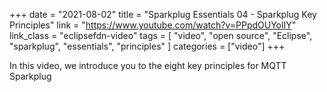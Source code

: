 +++
date = "2021-08-02"
title = "Sparkplug Essentials 04 - Sparkplug Key Principles"
link = "https://www.youtube.com/watch?v=PPpdOUYolIY"
link_class  = "eclipsefdn-video"
tags = [ "video", "open source", "Eclipse", "sparkplug", "essentials", "principles" ]
categories = ["video"]
+++

In this video, we introduce you to the eight key principles for MQTT Sparkplug